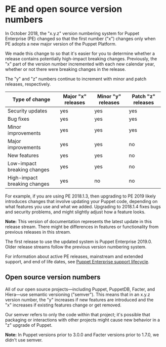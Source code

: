 # PE and open source version numbers

In October 2018, the "x.y.z" version numbering system for Puppet Enterprise \(PE\) changed so that the first number \("x"\) changes only when PE adopts a new major version of the Puppet Platform.

We made this change to so that it's easier for you to determine whether a release contains potentially high-impact breaking changes. Previously, the "x" part of the version number incremented with each new calendar year, whether or not there were breaking changes in the release.

The "y" and "z" numbers continue to increment with minor and patch releases, respectively.

|Type of change|Major "x" releases|Minor "y" releases|Patch "z" releases|
|--------------|------------------|------------------|------------------|
|Security updates|yes|yes|yes|
|Bug fixes|yes|yes|yes|
|Minor improvements|yes|yes|yes|
|Major improvements|yes|yes|no|
|New features|yes|yes|no|
|Low-impact breaking changes|yes|yes|no|
|High-impact breaking changes|yes|no|no|

For example, if you are using PE 2018.1.3, then upgrading to PE 2019 likely introduces changes that involve updating your Puppet code, depending on what features you use and what we added. Upgrading to 2018.1.4 fixes bugs and security problems, and might slightly adjust how a feature looks.

**Note:** This version of documentation represents the latest update in this release stream. There might be differences in features or functionality from previous releases in this stream.

The first release to use the updated system is Puppet Enterprise 2019.0. Older release streams follow the previous version numbering system.

For information about active PE releases, mainstream and extended support, and end of life dates, see [Puppet Enterprise support lifecycle](https://puppet.com/misc/puppet-enterprise-lifecycle).

## Open source version numbers

All of our open source projects—including Puppet, PuppetDB, Facter, and Hiera—use semantic versioning \("semver"\). This means that in an x.y.z version number, the "y" increases if new features are introduced and the "x" increases if existing features change or get removed.

Our semver refers to only the code within that project; it's possible that packaging or interactions with other projects might cause new behavior in a "z" upgrade of Puppet.

**Note:** In Puppet versions prior to 3.0.0 and Facter versions prior to 1.7.0, we didn't use semver.

